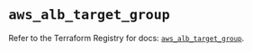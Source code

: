 # `aws_alb_target_group`

Refer to the Terraform Registry for docs: [`aws_alb_target_group`](https://registry.terraform.io/providers/hashicorp/aws/4.54.0/docs/resources/alb_target_group).
